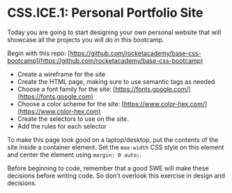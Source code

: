 # CSS.ICE.1: Personal Portfolio Site

Today you are going to start designing your own personal website that will showcase all the projects you will do in this bootcamp. &#x20;

Begin with this repo: [https://github.com/rocketacademy/base-css-bootcamp](https://github.com/rocketacademy/base-css-bootcamp)

* Create a wireframe for the site
* Create the HTML page, making sure to use semantic tags as needed
* Choose a font family for the site:   [https://fonts.google.com/](https://fonts.google.com)
* Choose a color scheme for the site: [https://www.color-hex.com/](https://www.color-hex.com)
* Create the selectors to use on the site. &#x20;
* Add the rules for each selector

To make this page look good on a laptop/desktop, put the contents of the site inside a container element. Set the `max-width` CSS style on this element and center the element using `margin: 0 auto;`.

Before beginning to code, remember that a good SWE will make these decisions before writing code.  So don't overlook this exercise in design and decisions. &#x20;
